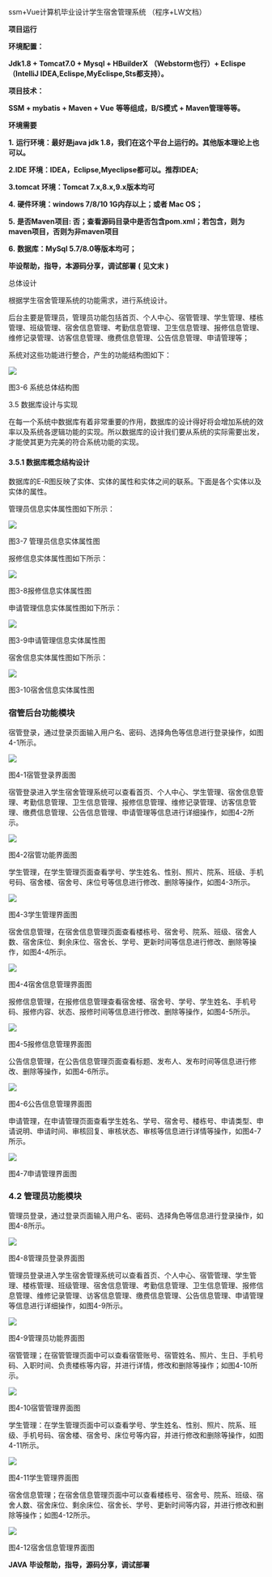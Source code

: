 ssm+Vue计算机毕业设计学生宿舍管理系统 （程序+LW文档）

**项目运行**

**环境配置：**

**Jdk1.8 + Tomcat7.0 + Mysql + HBuilderX** **（Webstorm也行）+ Eclispe（IntelliJ
IDEA,Eclispe,MyEclispe,Sts都支持）。**

**项目技术：**

**SSM + mybatis + Maven + Vue** **等等组成，B/S模式 + Maven管理等等。**

**环境需要**

**1.** **运行环境：最好是java jdk 1.8，我们在这个平台上运行的。其他版本理论上也可以。**

**2.IDE** **环境：IDEA，Eclipse,Myeclipse都可以。推荐IDEA;**

**3.tomcat** **环境：Tomcat 7.x,8.x,9.x版本均可**

**4.** **硬件环境：windows 7/8/10 1G内存以上；或者 Mac OS；**

**5.** **是否Maven项目: 否；查看源码目录中是否包含pom.xml；若包含，则为maven项目，否则为非maven项目**

**6.** **数据库：MySql 5.7/8.0等版本均可；**

**毕设帮助，指导，本源码分享，调试部署** **(** **见文末** **)**

总体设计

根据学生宿舍管理系统的功能需求，进行系统设计。

后台主要是管理员，管理员功能包括首页、个人中心、宿管管理、学生管理、楼栋管理、班级管理、宿舍信息管理、考勤信息管理、卫生信息管理、报修信息管理、维修记录管理、访客信息管理、缴费信息管理、公告信息管理、申请管理等；

系统对这些功能进行整合，产生的功能结构图如下：

![](./res/f74f263896c140ffafc4c1eaa96e6ab4.png)

图3-6 系统总体结构图

3.5 数据库设计与实现

在每一个系统中数据库有着非常重要的作用，数据库的设计得好将会增加系统的效率以及系统各逻辑功能的实现。所以数据库的设计我们要从系统的实际需要出发，才能使其更为完美的符合系统功能的实现。

#### **3.5.1** **数据库概念结构设计**

数据库的E-R图反映了实体、实体的属性和实体之间的联系。下面是各个实体以及实体的属性。

管理员信息实体属性图如下所示：

![](./res/a1904f258c484a96b42d93db01f770d9.png)

图3-7 管理员信息实体属性图

报修信息实体属性图如下所示：

![](./res/c39e2716e4884369a59cd1440d46cb45.png)

图3-8报修信息实体属性图

申请管理信息实体属性图如下所示：

![](./res/632fd71173b54e7ba9f981d711f3148a.png)

图3-9申请管理信息实体属性图

宿舍信息实体属性图如下所示：

![](./res/63ac450a72ba48fa8819c72ec9a576d4.png)

图3-10宿舍信息实体属性图

### 宿管后台功能模块

宿管登录，通过登录页面输入用户名、密码、选择角色等信息进行登录操作，如图4-1所示。

![](./res/dc37835462f04ceb9821e4fb1d543913.png)

图4-1宿管登录界面图

宿管登录进入学生宿舍管理系统可以查看首页、个人中心、学生管理、宿舍信息管理、考勤信息管理、卫生信息管理、报修信息管理、维修记录管理、访客信息管理、缴费信息管理、公告信息管理、申请管理等信息进行详细操作，如图4-2所示。

![](./res/34560db92bf44ca6a37a83d7964700db.png)

图4-2宿管功能界面图

学生管理，在学生管理页面查看学号、学生姓名、性别、照片、院系、班级、手机号码、宿舍楼、宿舍号、床位号等信息进行修改、删除等操作，如图4-3所示。

![](./res/61cf16a8ceb44b63ae814a62522cadda.png)

图4-3学生管理界面图

宿舍信息管理，在宿舍信息管理页面查看楼栋号、宿舍号、院系、班级、宿舍人数、宿舍床位、剩余床位、宿舍长、学号、更新时间等信息进行修改、删除等操作，如图4-4所示。

![](./res/fbde43ce6efc404eb9b227cf9a1b2ba2.png)

图4-4宿舍信息管理界面图

报修信息管理，在报修信息管理查看宿舍楼、宿舍号、学号、学生姓名、手机号码、报修内容、状态、报修时间等信息进行修改、删除等操作，如图4-5所示。

![](./res/a3aa31eefb9544f1bbf3e5c6c0b14f43.png)

图4-5报修信息管理界面图

公告信息管理，在公告信息管理页面查看标题、发布人、发布时间等信息进行修改、删除等操作，如图4-6所示。

![](./res/134e7b2be678497caa30b2ea564d3594.png)

图4-6公告信息管理界面图

申请管理，在申请管理页面查看学生姓名、学号、宿舍号、楼栋号、申请类型、申请说明、申请时间、审核回复、审核状态、审核等信息进行详情等操作，如图4-7所示。

![](./res/266edc70e7c24f59a54fcab92e4b1a69.png)

图4-7申请管理界面图

### 4.2 管理员功能模块

管理员登录，通过登录页面输入用户名、密码、选择角色等信息进行登录操作，如图4-8所示。

![](./res/a8e9ea2d34144ec1833066af761357a3.png)

图4-8管理员登录界面图

管理员登录进入学生宿舍管理系统可以查看首页、个人中心、宿管管理、学生管理、楼栋管理、班级管理、宿舍信息管理、考勤信息管理、卫生信息管理、报修信息管理、维修记录管理、访客信息管理、缴费信息管理、公告信息管理、申请管理等信息进行详细操作，如图4-9所示。

![](./res/4f97b2b8846446c1a3b1825dd837ef87.png)

图4-9管理员功能界面图

宿管管理；在宿管管理页面中可以查看宿管账号、宿管姓名、照片、生日、手机号码、入职时间、负责楼栋等内容，并进行详情，修改和删除等操作；如图4-10所示。

![](./res/f0fa557e36e947a08e60014a54a07193.png)

图4-10宿管管理界面图

学生管理：在学生管理页面中可以查看学号、学生姓名、性别、照片、院系、班级、手机号码、宿舍楼、宿舍号、床位号等内容，并进行修改和删除等操作，如图4-11所示。

![](./res/ac7b59536b3c49c7b32300b74e2e2536.png)

图4-11学生管理界面图

宿舍信息管理；在宿舍信息管理页面中可以查看楼栋号、宿舍号、院系、班级、宿舍人数、宿舍床位、剩余床位、宿舍长、学号、更新时间等内容，并进行修改和删除等操作；如图4-12所示。

![](./res/50ad17d1b8c9455d8acb72214733f539.png)

图4-12宿舍信息管理界面图

**JAVA** **毕设帮助，指导，源码分享，调试部署**

